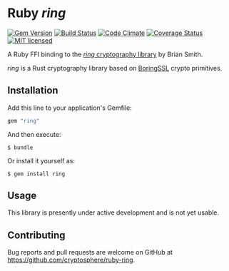 Ruby *ring*
===========

[![Gem Version](https://badge.fury.io/rb/ring.svg)](http://rubygems.org/gems/ring)
[![Build Status](https://secure.travis-ci.org/cryptosphere/ruby-ring.svg?branch=master)](http://travis-ci.org/cryptosphere/ruby-ring)
[![Code Climate](https://codeclimate.com/github/cryptosphere/ruby-ring.svg?branch=master)](https://codeclimate.com/github/cryptosphere/ruby-ring)
[![Coverage Status](https://coveralls.io/repos/cryptosphere/ruby-ring/badge.svg?branch=master&service=github)](https://coveralls.io/github/cryptosphere/ruby-ring?branch=master)
[![MIT licensed](https://img.shields.io/badge/license-MIT-blue.svg)](https://github.com/cryptosphere/ruby-ring/blob/master/LICENSE.txt)


A Ruby FFI binding to the [*ring* cryptography library][ring] by Brian Smith.

*ring* is a Rust cryptography library based on [BoringSSL] crypto primitives.

[ring]: https://github.com/briansmith/ring
[BoringSSL]: https://boringssl.googlesource.com/boringssl/

## Installation

Add this line to your application's Gemfile:

```ruby
gem "ring"
```

And then execute:

    $ bundle

Or install it yourself as:

    $ gem install ring

## Usage

This library is presently under active development and is not yet usable.

## Contributing

Bug reports and pull requests are welcome on GitHub at https://github.com/cryptosphere/ruby-ring.


